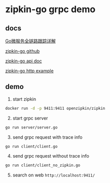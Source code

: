 # zipkin-go grpc demo

## docs

[Go微服务全链路跟踪详解](https://zhuanlan.zhihu.com/p/79419529)


[zipkin-go github](https://github.com/openzipkin/zipkin-go)


[zipkin-go api doc](https://pkg.go.dev/github.com/openzipkin/zipkin-go)


[zipkin-go http example](https://github.com/openzipkin/zipkin-go/blob/master/examples/httpserver_test.go)



## demo

1. start zipkin
```bash
docker run -d -p 9411:9411 openzipkin/zipkin
```

2. start grpc server
```bash
go run server/server.go
```

3. send grpc request with trace info
```bash
go run client/client.go
```

4. send grpc request without trace info
```bash
go run client/client_no_zipkin.go
```

5. search on web
`http://localhost:9411/`
